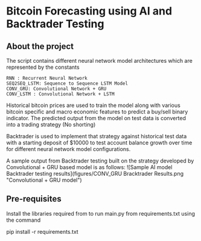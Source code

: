 # Bitcoin Forecasting using AI and Backtrader Testing

## About the project

The script contains different neural network model architectures which are represented by the constants

    RNN : Recurrent Neural Network
    SEQ2SEQ_LSTM: Sequence to Sequence LSTM Model
    CONV_GRU: Convolutional Network + GRU
    CONV_LSTM : Convolutional Network + LSTM

Historical bitcoin prices are used to train the model along with various bitcoin specific and macro economic features to predict a buy/sell binary indicator. The predicted output from the model on test data is converted into a trading strategy (No shorting)

Backtrader is used to implement that strategy against historical test data with a starting deposit of $10000 to test account balance growth over time for different neural network model configurations.

A sample output from Backtrader testing built on the strategy developed by Convolutional + GRU based model is as follows:
![Sample AI model Backtrader testing results](figures/CONV_GRU Bracktrader Results.png "Convolutional + GRU model")

## Pre-requisites

Install the libraries required from to run main.py from requirements.txt using the command

pip install -r requirements.txt


